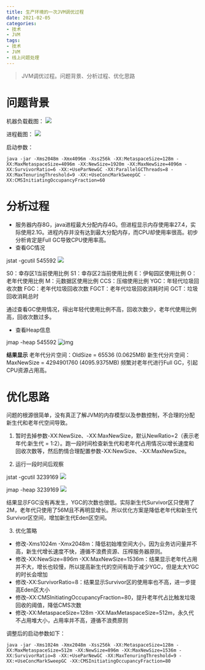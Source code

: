 ```yaml
---
title: 生产环境的一次JVM调优过程
date: 2021-02-05
categories:
- 技术
- JVM
tags:
- 技术
- JVM
- 线上问题处理
---
```


> JVM调优过程。问题背景、分析过程、优化思路

<!-- more -->

# 问题背景

机器负载截图：
![](https://img-blog.csdnimg.cn/img_convert/199a0111cd0eb5d125aad7aa9b3931f7.png)

进程截图：
![](https://img-blog.csdnimg.cn/img_convert/309a202cad66e6241042bb4481ef1434.png)

启动参数：
```shell
java -jar -Xms2048m -Xmx4096m -Xss256k -XX:MetaspaceSize=128m -XX:MaxMetaspaceSize=4096m -XX:NewSize=1920m -XX:MaxNewSize=4096m -XX:SurvivorRatio=6 -XX:+UseParNewGC -XX:ParallelGCThreads=8 -XX:MaxTenuringThreshold=9 -XX:+UseConcMarkSweepGC -XX:CMSInitiatingOccupancyFraction=60
```

# 分析过程
* 服务器内存8G，java进程最大分配内存4G。但进程显示内存使用率27.4，实际使用2.1G。进程内存并没有达到最大分配内存，而CPU却使用率很高。初步分析肯定是Full GC导致CPU使用率高。
* 查看GC情况

jstat -gcutil 545592
![](https://img-blog.csdnimg.cn/img_convert/9894d8abf1c685796ff64f0e3d389505.png)

S0：幸存区1当前使用比例
S1：幸存区2当前使用比例
E：伊甸园区使用比例
O：老年代使用比例
M：元数据区使用比例
CCS：压缩使用比例
YGC：年轻代垃圾回收次数
FGC：老年代垃圾回收次数
FGCT：老年代垃圾回收消耗时间
GCT：垃圾回收消耗总时

通过查看GC使用情况，得出年轻代使用比例不高，回收次数少，老年代使用比例高，回收次数过多。

* 查看Heap信息

jmap -heap 545592
![img](https://img-blog.csdnimg.cn/img_convert/d49c1e18cf0b371e2a85a37eef830684.png)

**结果显示**
老年代分片空间：OldSize = 65536 (0.0625MB)
新生代分片空间：MaxNewSize = 4294901760 (4095.9375MB)
频繁对老年代进行Full GC，引起CPU资源占用高。

# 优化思路

问题的根源很简单，没有真正了解JVM的内存模型以及参数控制，不合理的分配新生代和老年代空间导致。

1. 暂时去掉参数-XX:NewSize、-XX:MaxNewSize，默认NewRatio=2（表示老年代:新生代 = 1:2）。跑一段时间检查新生代和老年代占用情况以增长速度和回收次数等，然后酌情合理配置参数-XX:NewSize、-XX:MaxNewSize。

2. 运行一段时间后观察

jstat -gcutil 3239169
![](https://img-blog.csdnimg.cn/img_convert/4016208c399c5fa718eff3b79ccbe30d.png)

jmap -heap 3239169
![](https://img-blog.csdnimg.cn/img_convert/1eaff9853cf6e8f15f3860670b9c837d.png)

结果显示FGC没有再发生，YGC的次数也很低。实际新生代Survivor区只使用了2M，老年代只使用了56M且不再明显增长。所以优化方案是降低老年代和新生代Survivor区空间，增加新生代Eden区空间。

3. 优化策略

* 修改-Xms1024m -Xmx2048m：降低初始堆空间大小，因为业务访问量并不高，新生代增长速度不快，遵循不浪费资源、压榨服务器原则。
* 修改-XX:NewSize=896m -XX:MaxNewSize=1536m：结果显示老年代占用并不大，增长也较慢，所以提高新生代的空间有助于减少YGC，但是太大YGC的时长会增加
* 修改-XX:SurvivorRatio=8：结果显示Survivor区的使用率也不高，进一步提高Eden区大小
* 修改–XX:CMSInitiatingOccupancyFraction=80，提升老年代占比触发垃圾回收的阈值，降低CMS次数
* 修改-XX:MetaspaceSize=128m -XX:MaxMetaspaceSize=512m，永久代不占用堆大小，占用率并不高，遵循不浪费原则

调整后的启动参数如下：
```shell
java -jar -Xms1024m -Xmx2048m -Xss256k -XX:MetaspaceSize=128m -XX:MaxMetaspaceSize=512m -XX:NewSize=896m -XX:MaxNewSize=1536m -XX:SurvivorRatio=8 -XX:+UseParNewGC -XX:MaxTenuringThreshold=9 -XX:+UseConcMarkSweepGC -XX:CMSInitiatingOccupancyFraction=80
```
